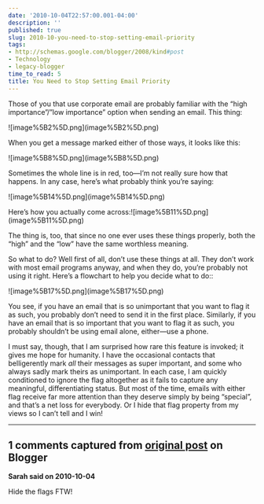 ```yaml
---
date: '2010-10-04T22:57:00.001-04:00'
description: ''
published: true
slug: 2010-10-you-need-to-stop-setting-email-priority
tags:
- http://schemas.google.com/blogger/2008/kind#post
- Technology
- legacy-blogger
time_to_read: 5
title: You Need to Stop Setting Email Priority
---
```


<p>Those of you that use corporate email are probably familiar with the “high importance”/”low importance” option when sending an email. This thing:</p>
<p>![image%5B2%5D.png](image%5B2%5D.png)</p>
<p>When you get a message marked either of those ways, it looks like this:</p>
<p>![image%5B8%5D.png](image%5B8%5D.png)</p>  
<p>Sometimes the whole line is in red, too—I’m not really sure how that happens. In any case, here’s what probably think you’re saying:</p>
<p>![image%5B14%5D.png](image%5B14%5D.png)</p>
<p>Here’s how you actually come across:![image%5B11%5D.png](image%5B11%5D.png)</p>  
<p>The thing is, too, that since no one ever uses these things properly, both the “high” and the “low” have the same worthless meaning. </p>
<p>So what to do? Well first of all, don’t use these things at all. They don’t work with most email programs anyway, and when they do, you’re probably not using it right. Here’s a flowchart to help you decide what to do::</p>
<p>![image%5B17%5D.png](image%5B17%5D.png)</p>
<p>You see, if you have an email that is so unimportant that you want to flag it as such, you probably don’t need to send it in the first place. Similarly, if you have an email that is so important that you want to flag it as such, you probably shouldn’t be using email alone, either—use a phone.</p>
<p>I must say, though, that I am surprised how rare this feature is invoked; it gives me hope for humanity. I have the occasional contacts that belligerently mark <em>all</em> their messages as super important, and some who always sadly mark theirs as unimportant. In each case, I am quickly conditioned to ignore the flag altogether as it fails to capture any meaningful, differentiating status. But most of the time, emails with either flag receive far more attention than they deserve simply by being “special”, and that’s a net loss for everybody. Or I hide that flag property from my views so I can’t tell and I win!</p>

---

## 1 comments captured from [original post](https://blog.wassupy.com/2010/10/you-need-to-stop-setting-email-priority.html) on Blogger

**Sarah said on 2010-10-04**

Hide the flags FTW!

